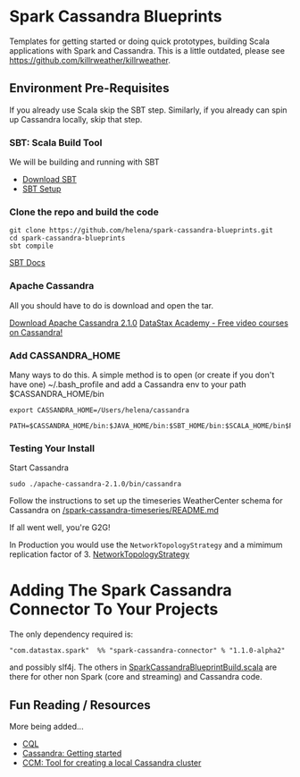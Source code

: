 # Spark Cassandra Blueprints
Templates for getting started or doing quick prototypes, building Scala applications with Spark and Cassandra. 
This is a little outdated, please see https://github.com/killrweather/killrweather.

## Environment Pre-Requisites
If you already use Scala skip the SBT step. Similarly, if you already can spin up Cassandra locally, skip that step. 

### SBT: Scala Build Tool
We will be building and running with SBT

* [Download SBT](http://www.scala-sbt.org/download.html) 
* [SBT Setup](http://www.scala-sbt.org/0.13/tutorial/Manual-Installation.html) 

### Clone the repo and build the code

    git clone https://github.com/helena/spark-cassandra-blueprints.git
    cd spark-cassandra-blueprints
    sbt compile

[SBT Docs](http://www.scala-sbt.org/0.13/docs/index.html)

### Apache Cassandra
All you should have to do is download and open the tar.

[Download Apache Cassandra 2.1.0](http://cassandra.apache.org/download/)
[DataStax Academy - Free video courses on Cassandra!](https://academy.datastax.com/courses)

### Add CASSANDRA_HOME
Many ways to do this. A simple method is to open (or create if you don't have one) ~/.bash_profile
and add a Cassandra env to your path $CASSANDRA_HOME/bin

    export CASSANDRA_HOME=/Users/helena/cassandra  

    PATH=$CASSANDRA_HOME/bin:$JAVA_HOME/bin:$SBT_HOME/bin:$SCALA_HOME/bin$PATH
 
### Testing Your Install
Start Cassandra 

    sudo ./apache-cassandra-2.1.0/bin/cassandra

Follow the instructions to set up the timeseries WeatherCenter schema for Cassandra
on [/spark-cassandra-timeseries/README.md](/spark-cassandra-timeseries/README.md)

If all went well, you're G2G!


In Production you would use the `NetworkTopologyStrategy` and a mimimum replication factor of 3.
[NetworkTopologyStrategy](http://www.datastax.com/documentation/cassandra/2.0/cassandra/architecture/architectureDataDistributeReplication_c.html)


# Adding The Spark Cassandra Connector To Your Projects
The only dependency required is:

    "com.datastax.spark"  %% "spark-cassandra-connector" % "1.1.0-alpha2"

and possibly slf4j. The others in [SparkCassandraBlueprintBuild.scala](http://github.com/helena/spark-cassandra-blueprints/blob/master/project/SparkCassandraBlueprintBuild.scala) 
are there for other non Spark (core and streaming) and Cassandra code.
  
## Fun Reading / Resources

More being added...

* [CQL](http://www.datastax.com/documentation/cql/3.1/cql/cql_reference/cqlsh.html)
* [Cassandra: Getting started](http://wiki.apache.org/cassandra/GettingStarted) 
* [CCM: Tool for creating a local Cassandra cluster](http://www.datastax.com/dev/blog/ccm-a-development-tool-for-creating-local-cassandra-clusters) 
